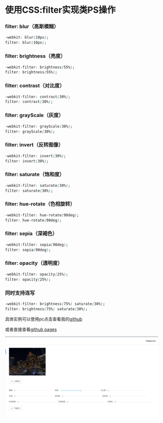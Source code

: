 # 使用CSS:filter实现类PS操作

### filter: blur（高斯模糊）

```css
-webkit: blur(10px);
filter: blur(10px);
```


### filter: brightness（亮度）

```css
-webkit-filter: brightness(55%);
filter: brightness(55%);
```

### filter: contrast（对比度）

```css
-webkit-filter: contrast(30%);
filter: contrast(30%);
```

### filter: grayScale（灰度）

```css
-webkit-filter: grayScale(30%);
filter: grayScale(30%);
```

### filter: invert（反转图像）

```css
-webkit-filter: invert(30%);
filter: invert(30%);
```

### filter: saturate（饱和度）

```css
-webkit-filter: saturate(30%);
filter: saturate(30%);
```

### filter: hue-rotate（色相旋转）

```css
-webkit-filter: hue-rotate(90deg);
filter: hue-rotate(90deg);
```

### filter: sepia（深褐色）

```css
-webkit-filter: sepia(90deg);
filter: sepia(90deg);
```

### filter: opacity（透明度）

```css
-webkit-filter: opacity(25%);
filter: opacity(25%);
```

### 同时支持连写
```css
-webkit-filter: brightness(75%) saturate(30%);
filter: brightness(75%) saturate(30%);
```

具体实例可以使用pc点击查看我的[github](https://github.com/halaproliu/react-antd-redux)

或者直接查看[github pages](https://halaproliu.github.io/react-antd-redux/#/imageProcess)


![image](../imgs/ps.png)
